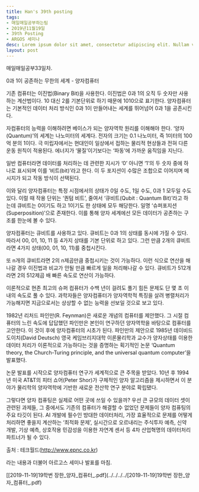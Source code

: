 ```yaml
---
title: Han's 39th posting
tags:
- 매일매일공부하는팀
- 2019년11월19일
- 39th Posting
- ARGOS 세미나
desc: Lorem ipsum dolor sit amet, consectetur adipiscing elit. Nullam vehicula gravida felis et dapibus.
layout: post
---
```


<!-- more -->
<!-- Mauris a molestie neque. Aliquam non malesuada nisi, a sodales purus. Nam molestie faucibus sapien eu euismod. Sed scelerisque ornare euismod. In tincidunt est vel pharetra convallis. Praesent vitae nisi odio.-->

매일매일공부33일차.

0과 1이 공존하는 무한의 세계 - 양자컴퓨터

기존 컴퓨터는 이진법(Binary Bit)을 사용한다. 이진법은 0과 1의 오직 두 숫자만 사용하는 계산법이다. 10 대신 2를 기본단위로 하기 때문에 1010으로 표기한다. 양자컴퓨터는 기본적인 데이터 처리 방식인 0과 1이 만들어내는 세계를 뛰어넘어 0과 1을 공존시킨다.



자컴퓨터의 능력을 이해하려면 베이스가 되는 양자역학 원리를 이해해야 한다. ‘양자(Quantum)’의 세계는 나노미터의 세계다. 전자의 크기는 0.1 나노미터, 즉 1미터의 100억 분의 1이다. 극 미립자에서는 현대인이 일상에서 접하는 물리적 현상들과 전혀 다른 운동 원칙이 적용된다. 에너지가 ‘물질’이기보다는 ‘파동’에 가까운 움직임을 지닌다.

일반 컴퓨터라면 데이터를 처리하는 데 관련한 지시가 ‘0’ 아니면 ‘1’의 두 숫자 중에 하나로 표시되며 이를 ‘비트(bit)’라고 한다. 이 두 포지션이 수많은 조합으로 이어지며 메시지가 되고 작동 방식이 선택된다.

이와 달리 양자컴퓨터는 특정 시점에서의 상태가 0일 수도, 1일 수도, 0과 1 모두일 수도 있다. 이럴 때 작용 단위는 ‘퀀텀 비트’, 줄여서 ‘큐비트(Qubit : Quantum Bit)’라고 하는데 큐비트는 0이기도 하고 1이기도 한 상태에 모두 해당한다. 일명 ‘슈퍼포지션(Superposition)’으로 존재한다. 이를 통해 양자 세계에선 모든 데이터가 공존하는 구조를 한눈에 볼 수 있다.

양자컴퓨터는 큐비트를 사용하고 있다. 큐비트는 0과 1의 상태를 동시에 가질 수 있다. 따라서 00, 01, 10, 11 등 4가지 상태를 기본 단위로 하고 있다. 그런 만큼 2개의 큐비트라면 4가지 상태(00, 01, 10, 11)를 중첩시킨다.

또 n개의 큐비트라면 2의 n제곱만큼 중첩시키는 것이 가능하다. 이런 식으로 연산을 해나갈 경우 이진법과 비교가 안될 만큼 빠르게 일을 처리해나갈 수 있다. 큐비트가 512개라면 2의 512제곱 배 빠른 속도로 연산이 가능하다.

이론적으로 현존 최고의 슈퍼 컴퓨터가 수백 년이 걸려도 풀기 힘든 문제도 단 몇 초 이내의 속도로 풀 수 있다. 과학자들은 양자컴퓨터가 양자역학적 특징을 살려 병렬처리가 가능해지면 지금으로서는 상상할 수 없는 능력을 선보일 것으로 보고 있다.



1982년 리처드 파인만(R. Feynman)은 새로운 개념의 컴퓨터를 제안했다. 그 시절 컴퓨터의 느린 속도에 답답했던 파인만은 본인이 연구하던 양자역학을 바탕으로 컴퓨터를 고안한다. 이 것이 후에 양자컴퓨터의 시초가 된다. 파인만의 제안으로 1985년 데이비드 도이치(David Deutsch) 영국 케임브리지대학 이론물리학과 교수가 양자상태를 이용한 데이터 처리가 이론적으로 가능하다는 것을 증명하는 획기적인 논문 ‘Quantum theory, the Church-Turing principle, and the universal quantum computer’을 발표했다.

논문 발표를 시작으로 양자컴퓨터 연구가 세계적으로 큰 주목을 받았다. 10년 후 1994년 미국 AT&T의 피터 쇼어(Peter Shor)가 구체적인 양자 알고리즘을 제시하면서 이 분야가 물리학의 양자역학에 기반한 새로운 전산학 연구 분야로 확립됐다.

그렇다면 양자 컴퓨팅은 실제로 어떤 곳에 쓰일 수 있을까? 우선 큰 규모의 데이터 셋이 관련된 과제들, 그 중에서도 기존의 컴퓨터가 해결할 수 없었던 문제들이 양자 컴퓨팅의 주요 타깃이 된다. AI 개발에 필수인 방대한 데이터처리, 가장 효율적으로 문제를 어떻게 처리하면 좋을지 계산하는 ‘최적화 문제’, 실시간으로 오르내리는 주식투자 예측, 신약 개발, 기상 예측, 상호작용 민감성을 이용한 자연계 센서 등 4차 산업혁명의 데이터처리 파트너가 될 수 있다.

출처 : 테크월드(http://www.epnc.co.kr)

라는 내용과 더불어 아르고스 세미나 발표를 마침.

 [[2019-11-19]19학번 장한_양자_컴퓨터_.pdf](../../../../[2019-11-19]19학번 장한_양자_컴퓨터_.pdf) 